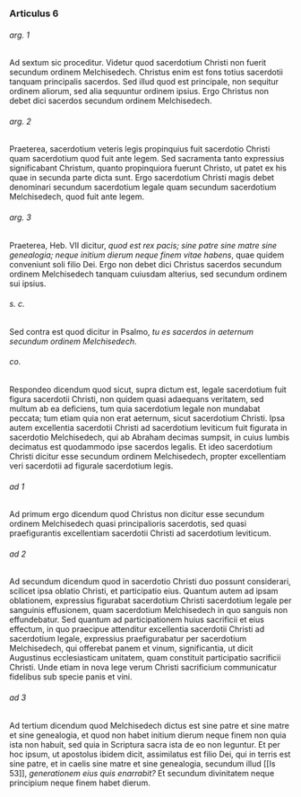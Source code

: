 ### Articulus 6

###### arg. 1
Ad sextum sic proceditur. Videtur quod sacerdotium Christi non fuerit secundum ordinem Melchisedech. Christus enim est fons totius sacerdotii tanquam principalis sacerdos. Sed illud quod est principale, non sequitur ordinem aliorum, sed alia sequuntur ordinem ipsius. Ergo Christus non debet dici sacerdos secundum ordinem Melchisedech.

###### arg. 2
Praeterea, sacerdotium veteris legis propinquius fuit sacerdotio Christi quam sacerdotium quod fuit ante legem. Sed sacramenta tanto expressius significabant Christum, quanto propinquiora fuerunt Christo, ut patet ex his quae in secunda parte dicta sunt. Ergo sacerdotium Christi magis debet denominari secundum sacerdotium legale quam secundum sacerdotium Melchisedech, quod fuit ante legem.

###### arg. 3
Praeterea, Heb. VII dicitur, *quod est rex pacis; sine patre sine matre sine genealogia; neque initium dierum neque finem vitae habens*, quae quidem conveniunt soli filio Dei. Ergo non debet dici Christus sacerdos secundum ordinem Melchisedech tanquam cuiusdam alterius, sed secundum ordinem sui ipsius.

###### s. c.
Sed contra est quod dicitur in Psalmo, *tu es sacerdos in aeternum secundum ordinem Melchisedech*.

###### co.
Respondeo dicendum quod sicut, supra dictum est, legale sacerdotium fuit figura sacerdotii Christi, non quidem quasi adaequans veritatem, sed multum ab ea deficiens, tum quia sacerdotium legale non mundabat peccata; tum etiam quia non erat aeternum, sicut sacerdotium Christi. Ipsa autem excellentia sacerdotii Christi ad sacerdotium leviticum fuit figurata in sacerdotio Melchisedech, qui ab Abraham decimas sumpsit, in cuius lumbis decimatus est quodammodo ipse sacerdos legalis. Et ideo sacerdotium Christi dicitur esse secundum ordinem Melchisedech, propter excellentiam veri sacerdotii ad figurale sacerdotium legis.

###### ad 1
Ad primum ergo dicendum quod Christus non dicitur esse secundum ordinem Melchisedech quasi principalioris sacerdotis, sed quasi praefigurantis excellentiam sacerdotii Christi ad sacerdotium leviticum.

###### ad 2
Ad secundum dicendum quod in sacerdotio Christi duo possunt considerari, scilicet ipsa oblatio Christi, et participatio eius. Quantum autem ad ipsam oblationem, expressius figurabat sacerdotium Christi sacerdotium legale per sanguinis effusionem, quam sacerdotium Melchisedech in quo sanguis non effundebatur. Sed quantum ad participationem huius sacrificii et eius effectum, in quo praecipue attenditur excellentia sacerdotii Christi ad sacerdotium legale, expressius praefigurabatur per sacerdotium Melchisedech, qui offerebat panem et vinum, significantia, ut dicit Augustinus ecclesiasticam unitatem, quam constituit participatio sacrificii Christi. Unde etiam in nova lege verum Christi sacrificium communicatur fidelibus sub specie panis et vini.

###### ad 3
Ad tertium dicendum quod Melchisedech dictus est sine patre et sine matre et sine genealogia, et quod non habet initium dierum neque finem non quia ista non habuit, sed quia in Scriptura sacra ista de eo non leguntur. Et per hoc ipsum, ut apostolus ibidem dicit, assimilatus est filio Dei, qui in terris est sine patre, et in caelis sine matre et sine genealogia, secundum illud [[Is 53]], *generationem eius quis enarrabit?* Et secundum divinitatem neque principium neque finem habet dierum.

